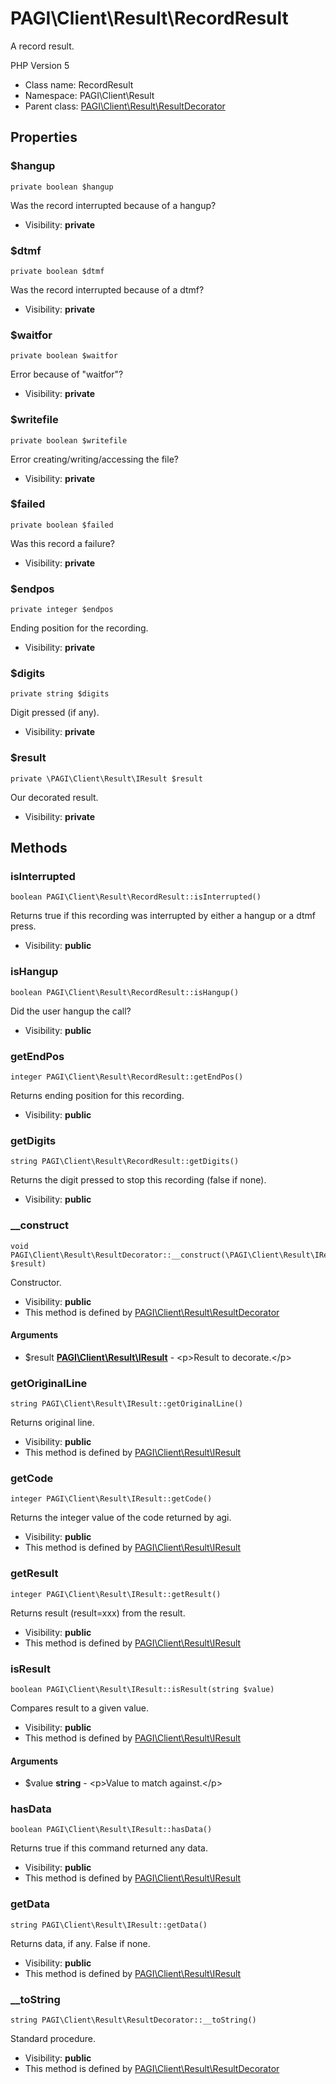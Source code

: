 PAGI\Client\Result\RecordResult
===============

A record result.

PHP Version 5


* Class name: RecordResult
* Namespace: PAGI\Client\Result
* Parent class: [PAGI\Client\Result\ResultDecorator](PAGI-Client-Result-ResultDecorator.md)





Properties
----------


### $hangup

    private boolean $hangup

Was the record interrupted because of a hangup?



* Visibility: **private**


### $dtmf

    private boolean $dtmf

Was the record interrupted because of a dtmf?



* Visibility: **private**


### $waitfor

    private boolean $waitfor

Error because of "waitfor"?



* Visibility: **private**


### $writefile

    private boolean $writefile

Error creating/writing/accessing the file?



* Visibility: **private**


### $failed

    private boolean $failed

Was this record a failure?



* Visibility: **private**


### $endpos

    private integer $endpos

Ending position for the recording.



* Visibility: **private**


### $digits

    private string $digits

Digit pressed (if any).



* Visibility: **private**


### $result

    private \PAGI\Client\Result\IResult $result

Our decorated result.



* Visibility: **private**


Methods
-------


### isInterrupted

    boolean PAGI\Client\Result\RecordResult::isInterrupted()

Returns true if this recording was interrupted by either a hangup or a
dtmf press.



* Visibility: **public**




### isHangup

    boolean PAGI\Client\Result\RecordResult::isHangup()

Did the user hangup the call?



* Visibility: **public**




### getEndPos

    integer PAGI\Client\Result\RecordResult::getEndPos()

Returns ending position for this recording.



* Visibility: **public**




### getDigits

    string PAGI\Client\Result\RecordResult::getDigits()

Returns the digit pressed to stop this recording (false if none).



* Visibility: **public**




### __construct

    void PAGI\Client\Result\ResultDecorator::__construct(\PAGI\Client\Result\IResult $result)

Constructor.



* Visibility: **public**
* This method is defined by [PAGI\Client\Result\ResultDecorator](PAGI-Client-Result-ResultDecorator.md)


#### Arguments
* $result **[PAGI\Client\Result\IResult](PAGI-Client-Result-IResult.md)** - &lt;p&gt;Result to decorate.&lt;/p&gt;



### getOriginalLine

    string PAGI\Client\Result\IResult::getOriginalLine()

Returns original line.



* Visibility: **public**
* This method is defined by [PAGI\Client\Result\IResult](PAGI-Client-Result-IResult.md)




### getCode

    integer PAGI\Client\Result\IResult::getCode()

Returns the integer value of the code returned by agi.



* Visibility: **public**
* This method is defined by [PAGI\Client\Result\IResult](PAGI-Client-Result-IResult.md)




### getResult

    integer PAGI\Client\Result\IResult::getResult()

Returns result (result=xxx) from the result.



* Visibility: **public**
* This method is defined by [PAGI\Client\Result\IResult](PAGI-Client-Result-IResult.md)




### isResult

    boolean PAGI\Client\Result\IResult::isResult(string $value)

Compares result to a given value.



* Visibility: **public**
* This method is defined by [PAGI\Client\Result\IResult](PAGI-Client-Result-IResult.md)


#### Arguments
* $value **string** - &lt;p&gt;Value to match against.&lt;/p&gt;



### hasData

    boolean PAGI\Client\Result\IResult::hasData()

Returns true if this command returned any data.



* Visibility: **public**
* This method is defined by [PAGI\Client\Result\IResult](PAGI-Client-Result-IResult.md)




### getData

    string PAGI\Client\Result\IResult::getData()

Returns data, if any. False if none.



* Visibility: **public**
* This method is defined by [PAGI\Client\Result\IResult](PAGI-Client-Result-IResult.md)




### __toString

    string PAGI\Client\Result\ResultDecorator::__toString()

Standard procedure.



* Visibility: **public**
* This method is defined by [PAGI\Client\Result\ResultDecorator](PAGI-Client-Result-ResultDecorator.md)



